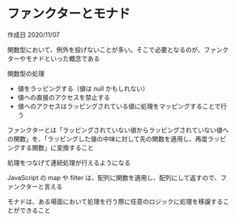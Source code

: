 # ファンクターとモナド

作成日 2020/11/07

関数型において、例外を投げないことが多い。そこで必要となるのが、ファンクターやモナドといった概念である

関数型の処理

- 値をラッピングする（値は null かもしれない）
- 値への直接のアクセスを禁止する
- 値へのアクセスはラッピングされている値に処理をマッピングすることで行う

ファンクターとは「ラッピングされていない値からラッピングされていない値への関数」を、「ラッピングした値の中味に対して先の関数を適用し、再度ラッピングする関数」に変換すること

処理をつなげて連続処理が行えるようになる

JavaScript の map や filter は、配列に関数を適用し、配列にして返すので、ファンクターと言える

モナドは、ある場面において処理を行う際に任意のロジックに処理を移譲することができること
